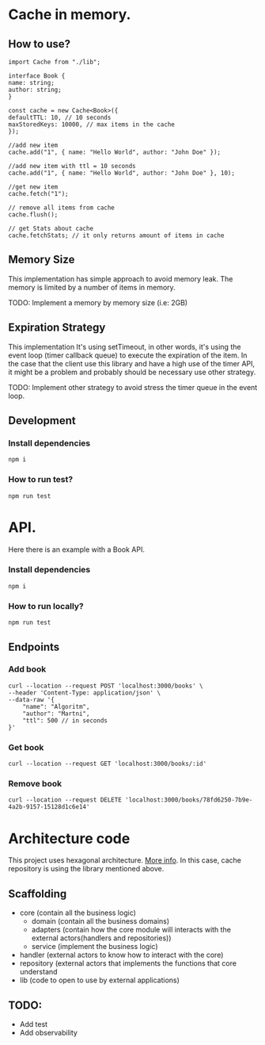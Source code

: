 # Cache in memory.

## How to use?

```
import Cache from "./lib";

interface Book {
name: string;
author: string;
}

const cache = new Cache<Book>({
defaultTTL: 10, // 10 seconds
maxStoredKeys: 10000, // max items in the cache
});

//add new item
cache.add("1", { name: "Hello World", author: "John Doe" });

//add new item with ttl = 10 seconds
cache.add("1", { name: "Hello World", author: "John Doe" }, 10);

//get new item
cache.fetch("1");

// remove all items from cache
cache.flush();

// get Stats about cache
cache.fetchStats; // it only returns amount of items in cache

```
## Memory Size

This implementation has simple approach to avoid memory leak. The memory is limited by a number of items in memory.

TODO: Implement a memory by memory size (i.e: 2GB)

## Expiration Strategy

This implementation It's using setTimeout, in other words, it's using the event loop (timer callback queue) to execute the expiration of the item. In the  case that the client use this library and have a high use of the timer API, it might be a problem and probably should be necessary use other strategy.

TODO: Implement other strategy to avoid stress the timer queue in the event loop.

## Development

### Install dependencies

```npm i```

### How to run test?

```npm run test```

# API.

Here there is an example with a Book API.

### Install dependencies

```npm i```


### How to run locally?

```npm run test```

## Endpoints

### Add book

```
curl --location --request POST 'localhost:3000/books' \
--header 'Content-Type: application/json' \
--data-raw '{
    "name": "Algoritm",
    "author": "Martni",
    "ttl": 500 // in seconds
}' 
```

### Get book

```curl --location --request GET 'localhost:3000/books/:id'```

### Remove book

```curl --location --request DELETE 'localhost:3000/books/78fd6250-7b9e-4a2b-9157-15128d1c6e14'```

# Architecture code

This project uses hexagonal architecture. [More info](https://alistair.cockburn.us/hexagonal-architecture/).
In this case, cache repository is using the library mentioned above.

## Scaffolding

- core (contain all the business logic)
  - domain (contain all the business domains)
  - adapters (contain how the core module will interacts with the external actors(handlers and repositories))
  - service (implement the business logic)
- handler (external actors to know how to interact with the core)
- repository (external actors that implements the functions that core understand
- lib (code to open to use by external applications)

## TODO:
- Add test
- Add observability
